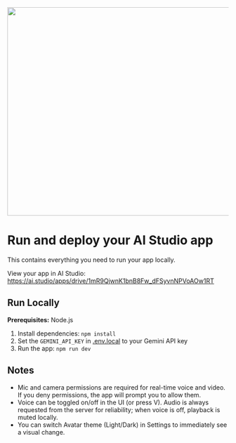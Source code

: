 <div align="center">
<img width="1200" height="475" alt="GHBanner" src="https://github.com/user-attachments/assets/0aa67016-6eaf-458a-adb2-6e31a0763ed6" />
</div>

# Run and deploy your AI Studio app

This contains everything you need to run your app locally.

View your app in AI Studio: https://ai.studio/apps/drive/1mR9QjwnK1bnB8Fw_dFSyvnNPVoAOw1RT

## Run Locally

**Prerequisites:**  Node.js


1. Install dependencies:
   `npm install`
2. Set the `GEMINI_API_KEY` in [.env.local](.env.local) to your Gemini API key
3. Run the app:
   `npm run dev`

## Notes

- Mic and camera permissions are required for real-time voice and video. If you deny permissions, the app will prompt you to allow them.
- Voice can be toggled on/off in the UI (or press V). Audio is always requested from the server for reliability; when voice is off, playback is muted locally.
- You can switch Avatar theme (Light/Dark) in Settings to immediately see a visual change.
